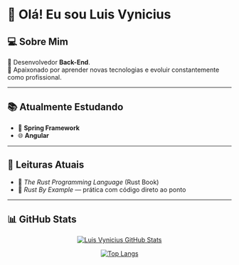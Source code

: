 # 👋 Olá! Eu sou **Luis Vynicius**

## 💻 Sobre Mim

🎯 Desenvolvedor **Back-End**.<br>
🚀 Apaixonado por aprender novas tecnologias e evoluir constantemente como profissional.

---

## 📚 Atualmente Estudando

- 🌱 **Spring Framework**
- 🌐 **Angular**

---

## 📖 Leituras Atuais

- 📘 *The Rust Programming Language* (Rust Book)
- 🔧 *Rust By Example* — prática com código direto ao ponto

---

## 📊 GitHub Stats

<div align="center">

[![Luis Vynicius GitHub Stats](https://github-readme-stats.vercel.app/api?username=LuisVynicius&theme=chartreuse-dark&show_icons=true&hide_title=true)](https://github.com/LuisVynicius)

[![Top Langs](https://github-readme-stats.vercel.app/api/top-langs/?username=LuisVynicius&layout=donut&theme=chartreuse-dark)](https://github.com/LuisVynicius/)

</div>
